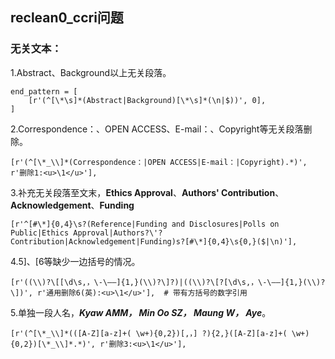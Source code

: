 ## reclean0_ccri问题
### 无关文本：
1.Abstract、Background以上无关段落。
```
end_pattern = [
    [r'(^[\*\s]*(Abstract|Background)[\*\s]*(\n|$))', 0],
]
```

2.Correspondence：、OPEN ACCESS、E-mail：、Copyright等无关段落删除。
```
[r'(^[\*_\\]*(Correspondence：|OPEN ACCESS|E-mail：|Copyright).*)', r'删除1:<u>\1</u>'],
```

3.补充无关段落至文末，**Ethics Approval**、**Authors' Contribution**、**Acknowledgement**、**Funding**
```
[r'^[#\*]{0,4}\s?(Reference|Funding and Disclosures|Polls on Public|Ethics Approval|Authors?\'? Contribution|Acknowledgement|Funding)s?[#\*]{0,4}\s{0,}($|\n)'],
```


4.5\]、\[6等缺少一边括号的情况。
```
[r'((\\)?\[[\d\s,，\-\–—]{1,}(\\)?\]?)|((\\)?\[?[\d\s,，\-\–—]{1,}(\\)?\])', r'通用删除6(英):<u>\1</u>'],  # 带有方括号的数字引用
```

5.单独一段人名，**_Kyaw AMM， Min Oo SZ， Maung W， Aye_**。
```
[r'(^[\*_\\]*(([A-Z][a-z]+( \w+){0,2})[,，] ?){2,}([A-Z][a-z]+( \w+){0,2})[\*_\\]*.*)', r'删除3:<u>\1</u>'],
```


